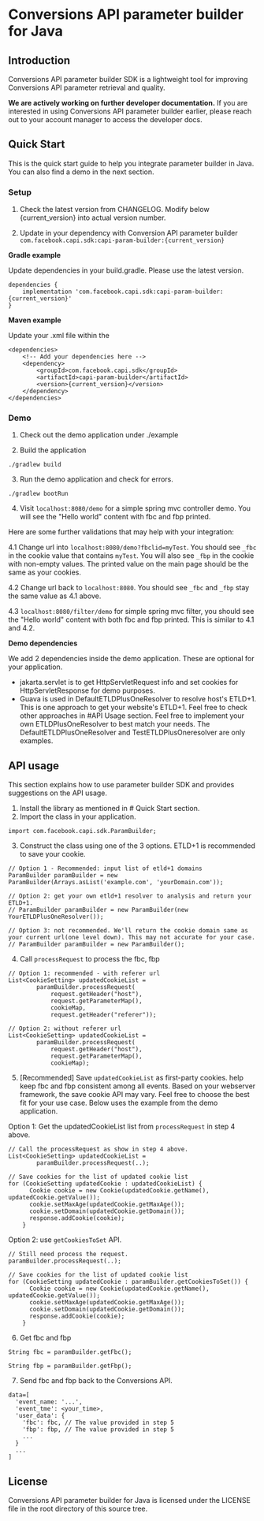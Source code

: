 # Conversions API parameter builder for Java

## Introduction

Conversions API parameter builder SDK is a lightweight tool for improving
Conversions API parameter retrieval and quality.

**We are actively working on further developer documentation.** If you are
interested in using Conversions API parameter builder earlier, please reach out
to your account manager to access the developer docs.

## Quick Start

This is the quick start guide to help you integrate parameter builder in Java.
You can also find a demo in the next section.

### Setup

1. Check the latest version from CHANGELOG. Modify below {current_version} into
   actual version number.

2. Update in your dependency with Conversion API parameter builder
   `com.facebook.capi.sdk:capi-param-builder:{current_version}`

**Gradle example**

Update dependencies in your build.gradle. Please use the latest version.

```
dependencies {
    implementation 'com.facebook.capi.sdk:capi-param-builder:{current_version}'
}
```

**Maven example**

Update your .xml file within the <dependencies>

```
<dependencies>
    <!-- Add your dependencies here -->
    <dependency>
        <groupId>com.facebook.capi.sdk</groupId>
        <artifactId>capi-param-builder</artifactId>
        <version>{current_version}</version>
    </dependency>
</dependencies>
```

### Demo

1. Check out the demo application under ./example

2. Build the application

```
./gradlew build
```

3. Run the demo application and check for errors.

```
./gradlew bootRun
```

4. Visit `localhost:8080/demo` for a simple spring mvc controller demo. You will
   see the "Hello world" content with fbc and fbp printed.

Here are some further validations that may help with your integration:

4.1 Change url into `localhost:8080/demo?fbclid=myTest`. You should see `_fbc`
in the cookie value that contains `myTest`. You will also see `_fbp` in the
cookie with non-empty values. The printed value on the main page should be the
same as your cookies.

4.2 Change url back to `localhost:8080`. You should see `_fbc` and `_fbp` stay
the same value as 4.1 above.

4.3 `localhost:8080/filter/demo` for simple spring mvc filter, you should see
the "Hello world" content with both fbc and fbp printed. This is similar to 4.1
and 4.2.

**Demo dependencies**

We add 2 dependencies inside the demo application. These are optional for your
application.

- jakarta.servlet is to get HttpServletRequest info and set cookies for
  HttpServletResponse for demo purposes.
- Guava is used in DefaultETLDPlusOneResolver to resolve host's ETLD+1. This is
  one approach to get your website's ETLD+1. Feel free to check other approaches
  in #API Usage section. Feel free to implement your own ETLDPlusOneResolver to
  best match your needs. The DefaultETLDPlusOneResolver and
  TestETLDPlusOneresolver are only examples.

## API usage

This section explains how to use parameter builder SDK and provides suggestions
on the API usage.

1. Install the library as mentioned in # Quick Start section.
2. Import the class in your application.

```
import com.facebook.capi.sdk.ParamBuilder;
```

3. Construct the class using one of the 3 options. ETLD+1 is recommended to save
   your cookie.

```
// Option 1 - Recommended: input list of etld+1 domains
ParamBuilder paramBuilder = new ParamBuilder(Arrays.asList('example.com', 'yourDomain.com'));

// Option 2: get your own etld+1 resolver to analysis and return your ETLD+1.
// ParamBuilder paramBuilder = new ParamBuilder(new YourETLDPlusOneResolver());

// Option 3: not recommended. We'll return the cookie domain same as your current url(one level down). This may not accurate for your case.
// ParamBuilder paramBuilder = new ParamBuilder();
```

4. Call `processRequest` to process the fbc, fbp

```
// Option 1: recommended - with referer url
List<CookieSetting> updatedCookieList =
        paramBuilder.processRequest(
            request.getHeader("host"),
            request.getParameterMap(),
            cookieMap,
            request.getHeader("referer"));

// Option 2: without referer url
List<CookieSetting> updatedCookieList =
        paramBuilder.processRequest(
            request.getHeader("host"),
            request.getParameterMap(),
            cookieMap);
```

5. [Recommended] Save `updatedCookieList` as first-party cookies. help keep fbc
   and fbp consistent among all events. Based on your webserver framework, the
   save cookie API may vary. Feel free to choose the best fit for your use case.
   Below uses the example from the demo application.

Option 1: Get the updatedCookieList list from `processRequest` in step 4 above.

```
// Call the processRequest as show in step 4 above.
List<CookieSetting> updatedCookieList =
        paramBuilder.processRequest(..);

// Save cookies for the list of updated cookie list
for (CookieSetting updatedCookie : updatedCookieList) {
      Cookie cookie = new Cookie(updatedCookie.getName(), updatedCookie.getValue());
      cookie.setMaxAge(updatedCookie.getMaxAge());
      cookie.setDomain(updatedCookie.getDomain());
      response.addCookie(cookie);
    }
```

Option 2: use `getCookiesToSet` API.

```
// Still need process the request.
paramBuilder.processRequest(..);

// Save cookies for the list of updated cookie list
for (CookieSetting updatedCookie : paramBuilder.getCookiesToSet()) {
      Cookie cookie = new Cookie(updatedCookie.getName(), updatedCookie.getValue());
      cookie.setMaxAge(updatedCookie.getMaxAge());
      cookie.setDomain(updatedCookie.getDomain());
      response.addCookie(cookie);
    }
```

6. Get fbc and fbp

```
String fbc = paramBuilder.getFbc();
```

```
String fbp = paramBuilder.getFbp();
```

7. Send fbc and fbp back to the Conversions API.

```
data=[
  'event_name: '...',
  'event_tme': <your_time>,
  'user_data': {
    'fbc': fbc, // The value provided in step 5
    'fbp': fbp, // The value provided in step 5
    ...
  }
  ...
]
```

## License

Conversions API parameter builder for Java is licensed under the LICENSE file in
the root directory of this source tree.
